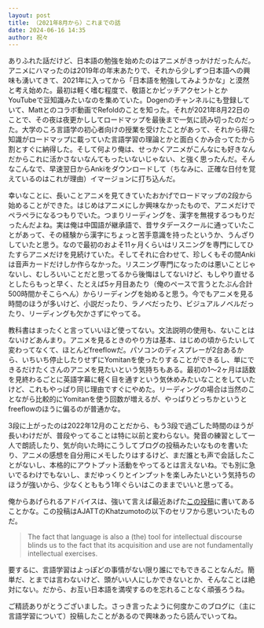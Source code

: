 ```yaml
---
layout: post
title: （2021年8月から）これまでの話
date: 2024-06-16 14:35
author: 祝々
---
```


ありふれた話だけど、日本語の勉強を始めたのはアニメがきっかけだったんだ。アニメにハマったのは2019年の年末あたりで、それから少しずつ日本語への興味も湧いてきて、2021年に入ってから「日本語を勉強してみようかな」と漠然と考え始めた。最初は軽く嗜む程度で、敬語とかピッチアクセントとかYouTubeで豆知識みたいなのを集めていた。Dogenのチャンネルにも登録していて、Mattとのコラボ動画でRefoldのことを知った。それが2021年8月22日のことで、その夜は夜更かししてロードマップを最後まで一気に読み切ったのだった。大学のころ言語学の初心者向けの授業を受けたことがあって、それから得た知識がロードマップに載っていた言語学習の理論とかと面白くかみ合ってたから割とすぐに納得した。そして何より俺は、せっかくアニメがこんなにも好きなんだからこれに活かさないなんてもったいないじゃない、と強く思ったんだ。そんなこんなで、早速翌日からAnkiをダウンロードして（ちなみに、正確な日付を覚えているのはこれが理由）イマージョンに打ち込んだ。

幸いなことに、長いことアニメを見てきていたおかげでロードマップの2段から始めることができた。はじめはアニメにしか興味なかったもので、アニメだけでペラペラになるつもりでいた。つまりリーディングを、漢字を無視するつもりだったんだよね。実は俺は中国語が継承語で、昔サタデースクールに通っていたことがあって、その経験から漢字にちょっと苦手意識を持ったというか、うんざりしていたと思う。なので最初のおよそ11ヶ月くらいはリスニングを専門にしてひたすらアニメだけを見続けていた。そしてそれに合わせて、珍しくもその間Ankiは音声カードだけしか作らなかった。リスニング専門になったのは悪いことじゃないし、むしろいいことだと思ってるから後悔はしてないけど、もしやり直せるとしたらもっと早く、たとえば5ヶ月目あたり（俺のペースで言うとたぶん合計500時間かそこらへん）からリーディングを始めると思う。今でもアニメを見る時間のほうが多いけど、小説だったり、ラノベだったり、ビジュアルノベルだったり、リーディングも欠かさずにやってる。

教科書はまったくと言っていいほど使ってない。文法説明の使用も、ないことはないけどあんまり。アニメを見るときのやり方は基本、はじめの頃からたいして変わってなくて、ほとんどfreeflowだ。パソコンのディスプレーが2台あるから、いちいち停止したりせずにYomitanを使ったりすることができるし、単にできるだけたくさんのアニメを見たいという気持ちもある。最初の1～2ヶ月は話数を見終わるごとに英語字幕に軽く目を通すという気休めみたいなことをしていたけど、これもやっぱり同じ理由ですぐにやめた。リーディングの場合は当然のことながら比較的にYomitanを使う回数が増えるが、やっぱりどっちかというとfreeflowのほうに偏るのが普通かな。

3段に上がったのは2022年12月のことだから、もう3段で過ごした時間のほうが長いわけだが、普段やってることは特に以前と変わらない。発音の練習として一人で朗読したり、気が向いた時にこうしてブログの投稿みたいなものを書いたり、アニメの感想を自分用にメモしたりはするけど、まだ誰とも声で会話したことがないし、本格的にアウトプット活動をやってるとは言えないね。でも別に急いでるわけでもないし、まだゆっくりとインプットを楽しみたいという気持ちのほうが強いから、少なくとももう1年ぐらいはこのままでいいと思ってる。

俺からあげられるアドバイスは、強いて言えば最近あげた[この投稿][難しい外国語]に書いてあることかな。この投稿はAJATTのKhatzumotoの以下のセリフから思いついたものだ。

> The fact that language is also a (the) tool for intellectual discourse blinds us to the fact that its acquisition and use are not fundamentally intellectual exercises.

要するに、言語学習はよっぽどの事情がない限り誰にでもできることなんだ。簡単だ、とまでは言わないけど、頭がいい人にしかできないとか、そんなことは絶対にない。だから、お互い日本語を満喫するのを忘れることなく頑張ろうね。

ご精読ありがとうございました。さっき言ったように何度かこのブログに（主に言語学習について）投稿したことがあるので興味あったら読んでいってね。

[難しい外国語]: /2024/03/04/最も難しい外国語は.html
